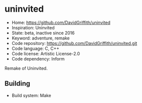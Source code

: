 # uninvited

- Home: https://github.com/DavidGriffith/uninvited
- Inspiration: Uninvited
- State: beta, inactive since 2016
- Keyword: adventure, remake
- Code repository: https://github.com/DavidGriffith/uninvited.git
- Code language: C, C++
- Code license: Artistic License-2.0
- Code dependency: Inform

Remake of Uninvited.

## Building

- Build system: Make
